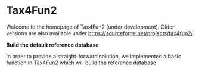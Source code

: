 # Tax4Fun2

Welcome to the homepage of Tax4Fun2 (under development).
Older versions are also available under https://sourceforge.net/projects/tax4fun2/





**Build the default reference database**

In order to provide a straight-forward solution, we implemented a basic function in Tax4Fun2 which will build the reference database

